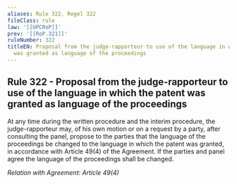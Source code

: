 ```yaml
---
aliases: Rule 322, Regel 322
fileClass: rule
law: '[[UPCRoP]]'
prev: '[[RoP.321]]'
ruleNumber: 322
titleEN: Proposal from the judge-rapporteur to use of the language in which the patent
  was granted as language of the proceedings
---
```


## Rule 322 - Proposal from the judge-rapporteur to use of the language in which the patent was granted as language of the proceedings

At any time during the written procedure and the interim procedure, the judge-rapporteur may, of his own motion or on a request by a party, after consulting the panel, propose to the parties that the language of the proceedings be changed to the language in which the patent was granted, in accordance with Article 49(4) of the Agreement. If the parties and panel agree the language of the proceedings shall be changed.

*Relation with Agreement: Article 49(4)*